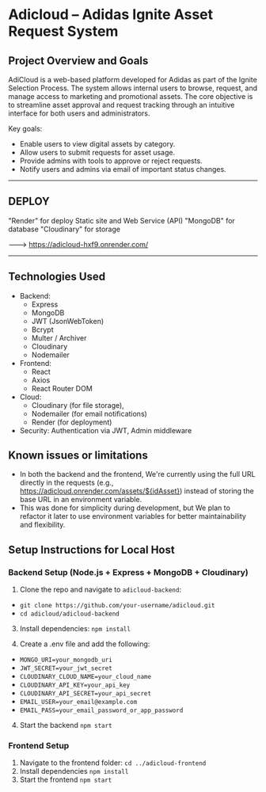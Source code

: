 # Adicloud – Adidas Ignite Asset Request System

## Project Overview and Goals

AdiCloud is a web-based platform developed for Adidas as part of the Ignite Selection Process. The system allows internal users to browse, request, and manage access to marketing and promotional assets. The core objective is to streamline asset approval and request tracking through an intuitive interface for both users and administrators.

Key goals:
- Enable users to view digital assets by category.
- Allow users to submit requests for asset usage.
- Provide admins with tools to approve or reject requests.
- Notify users and admins via email of important status changes.

---

##  DEPLOY

"Render" for deploy Static site and Web Service (API)
"MongoDB" for database
"Cloudinary" for storage

--->  https://adicloud-hxf9.onrender.com/

---

##  Technologies Used

- Backend: 
  - Express
  - MongoDB  
  - JWT (JsonWebToken)
  - Bcrypt
  - Multer / Archiver
  - Cloudinary 
  - Nodemailer 
- Frontend:
  - React
  - Axios
  - React Router DOM
- Cloud:
  - Cloudinary (for file storage),
  - Nodemailer (for email notifications)
  - Render (for deployment)
- Security: Authentication via JWT, Admin middleware

##  Known issues or limitations

- In both the backend and the frontend, We're currently using the full URL directly in the requests (e.g., https://adicloud.onrender.com/assets/${idAsset}) instead of storing the base URL in an environment variable.
- This was done for simplicity during development, but We plan to refactor it later to use environment variables for better maintainability and flexibility.

##  Setup Instructions for Local Host

  ### Backend Setup (Node.js + Express + MongoDB + Cloudinary)

1. Clone the repo and navigate to `adicloud-backend`:
- `git clone https://github.com/your-username/adicloud.git`
- `cd adicloud/adicloud-backend`
   
3. Install dependencies:
  `npm install`

4. Create a .env file and add the following:
- `MONGO_URI=your_mongodb_uri`
- `JWT_SECRET=your_jwt_secret`
- `CLOUDINARY_CLOUD_NAME=your_cloud_name`
- `CLOUDINARY_API_KEY=your_api_key`
- `CLOUDINARY_API_SECRET=your_api_secret`
- `EMAIL_USER=your_email@example.com`
- `EMAIL_PASS=your_email_password_or_app_password`

4. Start the backend `npm start`

  ### Frontend Setup 
  
1. Navigate to the frontend folder:
   `cd ../adicloud-frontend`
2. Install dependencies
   `npm install`
3. Start the frontend
   `npm start`





